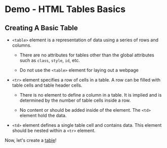 # Demo - HTML Tables Basics

## Creating A Basic Table

- `<table>` element is a representation of data using a series of rows and columns.

    - There are no attributes for tables other than the global attributes such as `class`, `style`, `id`, etc.

    - Do not use the `<table>` element for laying out a webpage

- `<tr>` element specifies a row of cells in a table. A row can be filled with table cells and table header cells.

    - There is no element to define a column in a table. It is implied and is determined by the number of table cells inside a row.
    
    - No content or should be added inside of the element. The `<td>` element hold the data.

- `<td>` element defines a single table cell and contains data. This element should be nested within a `<tr>` element. 

Now, let's create a <a href="tables-demo.html">table</a>!

